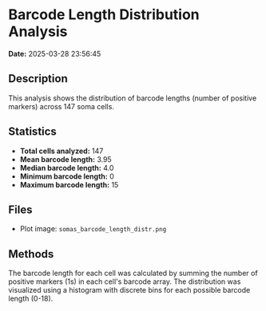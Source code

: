 # Barcode Length Distribution Analysis

**Date:** 2025-03-28 23:56:45

## Description
This analysis shows the distribution of barcode lengths (number of positive markers) across 147 soma cells.

## Statistics
- **Total cells analyzed:** 147
- **Mean barcode length:** 3.95
- **Median barcode length:** 4.0
- **Minimum barcode length:** 0
- **Maximum barcode length:** 15

## Files
- Plot image: `somas_barcode_length_distr.png`

## Methods
The barcode length for each cell was calculated by summing the number of positive markers (1s) in each cell's barcode array.
The distribution was visualized using a histogram with discrete bins for each possible barcode length (0-18).
